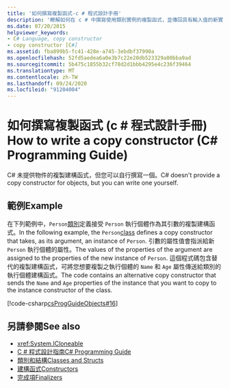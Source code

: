 ```yaml
---
title: '如何撰寫複製函式-c # 程式設計手冊'
description: '瞭解如何在 c # 中撰寫使用類別實例的複製函式，並傳回具有輸入值的新實例。'
ms.date: 07/20/2015
helpviewer_keywords:
- C# Language, copy constructor
- copy constructor [C#]
ms.assetid: fba899b5-fc41-428e-a745-3ebdbf37990a
ms.openlocfilehash: 52fd5aedea6a0e3b7c22e20db523329a00bba9ad
ms.sourcegitcommit: 5b475c1855b32cf78d2d1bbb4295e4c236f39464
ms.translationtype: MT
ms.contentlocale: zh-TW
ms.lasthandoff: 09/24/2020
ms.locfileid: "91204004"
---
```

# <a name="how-to-write-a-copy-constructor-c-programming-guide"></a><span data-ttu-id="e7089-103">如何撰寫複製函式 (c # 程式設計手冊) </span><span class="sxs-lookup"><span data-stu-id="e7089-103">How to write a copy constructor (C# Programming Guide)</span></span>

<span data-ttu-id="e7089-104">C# 未提供物件的複製建構函式，但您可以自行撰寫一個。</span><span class="sxs-lookup"><span data-stu-id="e7089-104">C# doesn't provide a copy constructor for objects, but you can write one yourself.</span></span>  
  
## <a name="example"></a><span data-ttu-id="e7089-105">範例</span><span class="sxs-lookup"><span data-stu-id="e7089-105">Example</span></span>  

 <span data-ttu-id="e7089-106">在下列範例中，`Person`[類別](../../language-reference/keywords/class.md)定義接受 `Person` 執行個體作為其引數的複製建構函式。</span><span class="sxs-lookup"><span data-stu-id="e7089-106">In the following example, the `Person`[class](../../language-reference/keywords/class.md) defines a copy constructor that takes, as its argument, an instance of `Person`.</span></span> <span data-ttu-id="e7089-107">引數的屬性值會指派給新 `Person` 執行個體的屬性。</span><span class="sxs-lookup"><span data-stu-id="e7089-107">The values of the properties of the argument are assigned to the properties of the new instance of `Person`.</span></span> <span data-ttu-id="e7089-108">這個程式碼包含替代的複製建構函式，可將您想要複製之執行個體的 `Name` 和 `Age` 屬性傳送給類別的執行個體建構函式。</span><span class="sxs-lookup"><span data-stu-id="e7089-108">The code contains an alternative copy constructor that sends the `Name` and `Age` properties of the instance that you want to copy to the instance constructor of the class.</span></span>  
  
 [!code-csharp[csProgGuideObjects#16](~/samples/snippets/csharp/VS_Snippets_VBCSharp/csProgGuideObjects/CS/Objects.cs#16)]  
  
## <a name="see-also"></a><span data-ttu-id="e7089-109">另請參閱</span><span class="sxs-lookup"><span data-stu-id="e7089-109">See also</span></span>

- <xref:System.ICloneable>
- [<span data-ttu-id="e7089-110">C # 程式設計指南</span><span class="sxs-lookup"><span data-stu-id="e7089-110">C# Programming Guide</span></span>](../index.md)
- [<span data-ttu-id="e7089-111">類別和結構</span><span class="sxs-lookup"><span data-stu-id="e7089-111">Classes and Structs</span></span>](./index.md)
- [<span data-ttu-id="e7089-112">建構函式</span><span class="sxs-lookup"><span data-stu-id="e7089-112">Constructors</span></span>](./constructors.md)
- [<span data-ttu-id="e7089-113">完成項</span><span class="sxs-lookup"><span data-stu-id="e7089-113">Finalizers</span></span>](./destructors.md)
